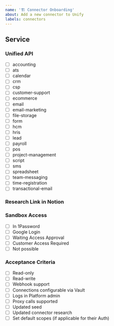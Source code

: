 ```yaml
---
name: '🏗 Connector Onboarding'
about: Add a new connector to Unify
labels: connectors
---
```


## Service

### Unified API

- [ ] accounting
- [ ] ats
- [ ] calendar
- [ ] crm
- [ ] csp
- [ ] customer-support
- [ ] ecommerce
- [ ] email
- [ ] email-marketing
- [ ] file-storage
- [ ] form
- [ ] hcm
- [ ] hris
- [ ] lead
- [ ] payroll
- [ ] pos
- [ ] project-management
- [ ] script
- [ ] sms
- [ ] spreadsheet
- [ ] team-messaging
- [ ] time-registration
- [ ] transactional-email

### Research Link in Notion

### Sandbox Access

- [ ] In 1Password
- [ ] Google Login
- [ ] Waiting Access Approval
- [ ] Customer Access Required
- [ ] Not possible

### Acceptance Criteria

- [ ] Read-only
- [ ] Read-write
- [ ] Webhook support
- [ ] Connections configurable via Vault
- [ ] Logs in Platform admin
- [ ] Proxy calls supported
- [ ] Updated seed
- [ ] Updated connector research
- [ ] Set default scopes (if applicable for their Auth)
